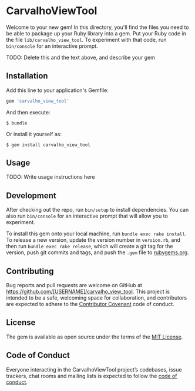 # CarvalhoViewTool

Welcome to your new gem! In this directory, you'll find the files you need to be able to package up your Ruby library into a gem. Put your Ruby code in the file `lib/carvalho_view_tool`. To experiment with that code, run `bin/console` for an interactive prompt.

TODO: Delete this and the text above, and describe your gem

## Installation

Add this line to your application's Gemfile:

```ruby
gem 'carvalho_view_tool'
```

And then execute:

    $ bundle

Or install it yourself as:

    $ gem install carvalho_view_tool

## Usage

TODO: Write usage instructions here

## Development

After checking out the repo, run `bin/setup` to install dependencies. You can also run `bin/console` for an interactive prompt that will allow you to experiment.

To install this gem onto your local machine, run `bundle exec rake install`. To release a new version, update the version number in `version.rb`, and then run `bundle exec rake release`, which will create a git tag for the version, push git commits and tags, and push the `.gem` file to [rubygems.org](https://rubygems.org).

## Contributing

Bug reports and pull requests are welcome on GitHub at https://github.com/[USERNAME]/carvalho_view_tool. This project is intended to be a safe, welcoming space for collaboration, and contributors are expected to adhere to the [Contributor Covenant](http://contributor-covenant.org) code of conduct.

## License

The gem is available as open source under the terms of the [MIT License](https://opensource.org/licenses/MIT).

## Code of Conduct

Everyone interacting in the CarvalhoViewTool project’s codebases, issue trackers, chat rooms and mailing lists is expected to follow the [code of conduct](https://github.com/[USERNAME]/carvalho_view_tool/blob/master/CODE_OF_CONDUCT.md).
